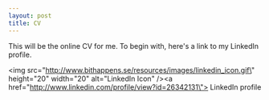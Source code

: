 ```yaml
---
layout: post
title: CV
---
```


This will be the online CV for me. To begin with, here\'s a link to my LinkedIn profile.

<img src=\"http://www.bithappens.se/resources/images/linkedin_icon.gif\" height=\"20\" width=\"20\" alt=\"LinkedIn Icon\" /><a href=\"http://www.linkedin.com/profile/view?id=26342131\"> LinkedIn profile</a>
